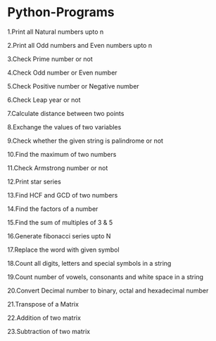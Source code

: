 # Python-Programs
1.Print all Natural numbers upto n

2.Print all Odd numbers and Even numbers upto n

3.Check Prime number or not

4.Check Odd number or Even number

5.Check Positive number or Negative number

6.Check Leap year or not

7.Calculate distance between two points

8.Exchange the values of two variables

9.Check whether the given string is palindrome or not

10.Find the maximum of two numbers

11.Check Armstrong number or not

12.Print star series

13.Find HCF and GCD of two numbers 

14.Find the factors of a number

15.Find the sum of multiples of 3 & 5

16.Generate fibonacci series upto N

17.Replace the word with given symbol

18.Count all digits, letters and special symbols in a string

19.Count number of vowels, consonants and white space in a string

20.Convert Decimal number to binary, octal and hexadecimal number

21.Transpose of a Matrix

22.Addition of two matrix

23.Subtraction of two matrix





